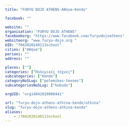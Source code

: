 ```yaml
---
title: "FURYU DOJO ATHENS-Αθήνα-Kendo"

facebook: ""

website: ""
organisation: "FURYU DOJO ATHENS"
facebookorg: "https://www.facebook.com/furyudojoathens"
websiteorg: "www.furyu-dojo.org "
UID: "7042020140113school"
cities: ["Αθήνα"]
perioxi: ""
address: ""

places: [""]
categories: ["Πολεμικές τέχνες"]
subcategories: ["Kendo"]
categoryNoSLug: ["polemikes-texnes"]
subcategoriesNoSLug: ["kobudo"]

orgUID: "org14042020000441"

url: "furyu-dojo-athens-athina-kendo/athina"
slug: "furyu-dojo-athens-athina-kendo"
aliases:
    - /7042020140113school
---
```





